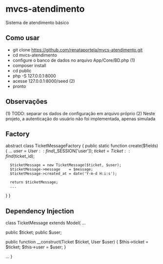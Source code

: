 # mvcs-atendimento
Sistema de atendimento básico

## Como usar

- git clone https://github.com/renataportela/mvcs-atendimento.git
- cd mvcs-atendimento
- configure o banco de dados no arquivo App/Core/BD.php (1)
- composer install
- cd public
- php -S 127.0.0.1:8000
- acesse 127.0.0.1:8000/seed (2)
- pronto

## Observações

(1) TODO: separar os dados de configuração em arquivo próprio
(2) Neste projeto, a autenticação do usuário não foi implementada, apenas simulada

## Factory

abstract class TicketMessageFactory
{
   public static function create($fields)
   {
      ...
      $user = User::find($_SESSION['user']);
      $ticket = Ticket::find($ticket_id);

      $ticketMessage = new TicketMessage($ticket, $user);
      $ticketMessage->message    = $message;
      $ticketMessage->created_at = date('Y-m-d H:i:s');

      return $ticketMessage;
      ...
   }
}

## Dependency Injection

class TicketMessage extends Model{
   ...

   public $ticket;
   public $user;

   public function __construct(Ticket $ticket, User $user)
   {
      $this->ticket = $ticket;
      $this->user = $user;
   }

   ...
}
